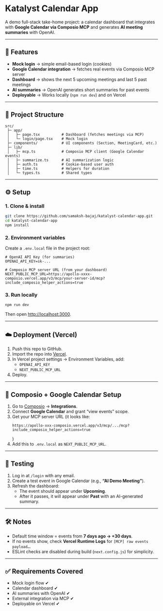 # Katalyst Calendar App

A demo full-stack take-home project: a calendar dashboard that integrates with **Google Calendar via Composio MCP** and generates **AI meeting summaries** with OpenAI.

---

## 🚀 Features
- **Mock login** → simple email-based login (cookies)  
- **Google Calendar integration** → fetches real events via Composio MCP server  
- **Dashboard** → shows the next 5 upcoming meetings and last 5 past meetings  
- **AI summaries** → OpenAI generates short summaries for past events  
- **Deployable** → Works locally (`npm run dev`) and on Vercel  

---

## 📂 Project Structure
```
src/
 ├─ app/
 │   ├─ page.tsx          # Dashboard (fetches meetings via MCP)
 │   └─ login/page.tsx    # Mock login
 ├─ components/           # UI components (Section, MeetingCard, etc.)
 ├─ lib/
 │   ├─ mcp.ts            # Composio MCP client (Google Calendar events)
 │   ├─ summarize.ts      # AI summarization logic
 │   ├─ auth.ts           # Cookie-based user auth
 │   ├─ time.ts           # Helpers for duration
 │   └─ types.ts          # Shared types
```

---

## ⚙️ Setup

### 1. Clone & install
```bash
git clone https://github.com/samaksh-bajaj/katalyst-calendar-app.git
cd katalyst-calendar-app
npm install
```

### 2. Environment variables
Create a `.env.local` file in the project root:

```env
# OpenAI API Key (for summaries)
OPENAI_API_KEY=sk-...

# Composio MCP server URL (from your dashboard)
NEXT_PUBLIC_MCP_URL=https://apollo-xxxx-composio.vercel.app/v3/mcp/your-server-id/mcp?include_composio_helper_actions=true
```

### 3. Run locally
```bash
npm run dev
```
Then open [http://localhost:3000](http://localhost:3000).

---

## ☁️ Deployment (Vercel)
1. Push this repo to GitHub.  
2. Import the repo into [Vercel](https://vercel.com).  
3. In Vercel project settings → Environment Variables, add:  
   - `OPENAI_API_KEY`  
   - `NEXT_PUBLIC_MCP_URL`  
4. Deploy.  

---

## 🔑 Composio + Google Calendar Setup
1. Go to [Composio](https://composio.app) → **Integrations**.  
2. Connect **Google Calendar** and grant “view events” scope.  
3. Get your MCP server URL (it looks like:  
   ```
   https://apollo-xxx-composio.vercel.app/v3/mcp/.../mcp?include_composio_helper_actions=true
   ```
   )  
4. Add this to `.env.local` as `NEXT_PUBLIC_MCP_URL`.  

---

## 🧪 Testing
1. Log in at `/login` with any email.  
2. Create a test event in Google Calendar (e.g., **“AI Demo Meeting”**).  
3. Refresh the dashboard:  
   - The event should appear under **Upcoming**.  
   - After it passes, it will appear under **Past** with an AI-generated summary.  

---

## 🛠 Notes
- Default time window = events from **7 days ago → +30 days**.  
- If no events show, check **Vercel Runtime Logs** for `[MCP] raw events payload…`.  
- ESLint checks are disabled during build (`next.config.js`) for simplicity.  

---

## ✅ Requirements Covered
- Mock login flow ✔  
- Calendar dashboard ✔  
- AI summaries with OpenAI ✔  
- External integration via MCP ✔  
- Deployable on Vercel ✔  
